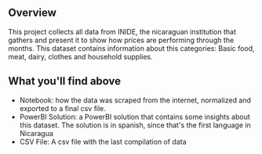 ## Overview
This project collects all data from INIDE, the nicaraguan institution that gathers and present it to show how prices are performing through the months. This dataset contains information about this categories: Basic food, meat, dairy, clothes and household supplies.

## What you'll find above
- Notebook: how the data was scraped from the internet, normalized and exported to a final csv file.
- PowerBI Solution: a PowerBI solution that contains some insights about this dataset. The solution is in spanish, since that's the first language in Nicaragua
- CSV File: A csv file with the last compilation of data
